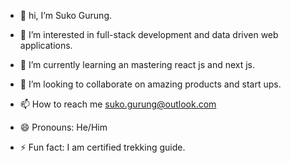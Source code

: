 - 👋 hi, I’m Suko Gurung.
  
- 👀 I’m interested in full-stack development and data driven web applications.
- 🌱 I’m currently learning an mastering react js and next js.
- 💞️ I’m looking to collaborate on amazing products and start ups.
- 📫 How to reach me suko.gurung@outlook.com
- 😄 Pronouns: He/Him
- ⚡ Fun fact: I am certified trekking guide.

<!---
SukoGurung/SukoGurung is a ✨ special ✨ repository because its `README.md` (this file) appears on your GitHub profile.
You can click the Preview link to take a look at your changes.
--->
